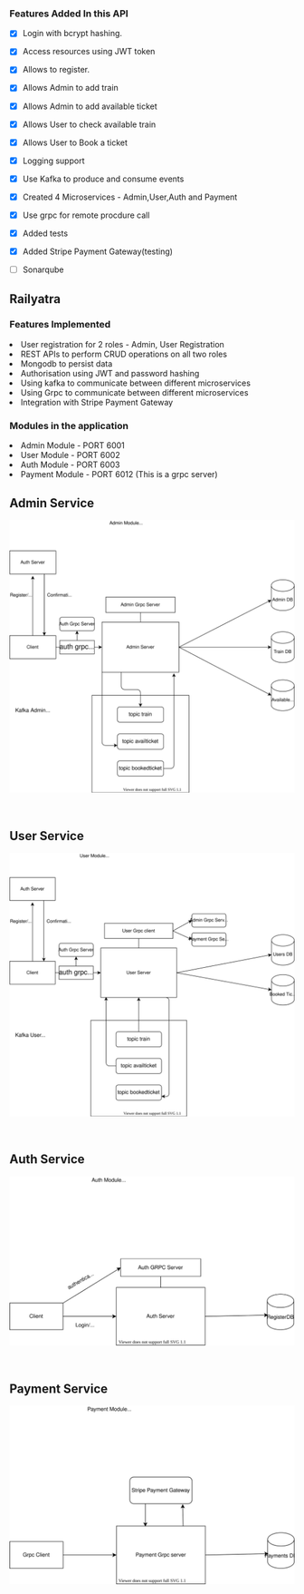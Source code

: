 ### Features Added In this API

- [x] Login with bcrypt hashing.
- [x] Access resources using JWT token 
- [x] Allows to register.
- [x] Allows Admin to add train
- [x] Allows Admin to add available ticket
- [x] Allows User to check available train
- [x] Allows User to Book a ticket
- [x] Logging support
- [x] Use Kafka to produce and consume events
- [x] Created 4 Microservices - Admin,User,Auth and Payment
- [x] Use grpc for remote procdure call
- [x] Added tests
- [x] Added Stripe Payment Gateway(testing)
- [ ] Sonarqube 


## Railyatra

### Features Implemented

<li>User registration for 2 roles - Admin, User Registration
<li>REST APIs to perform CRUD operations on all two roles
<li>Mongodb to persist data
<li>Authorisation using JWT and password hashing
<li>Using kafka to communicate between different microservices
<li>Using Grpc to communicate between different microservices
<li>Integration with Stripe Payment Gateway

### Modules in the application

<li>Admin Module    - PORT 6001
<li>User Module     - PORT 6002
<li>Auth Module     - PORT 6003
<li>Payment Module  - PORT 6012 (This is a grpc server)

<br>

## Admin Service
![Optional Text](new.svg)

<br>

## User Service
![Optiona Text](new1.svg)


<br>

## Auth Service
![Optiona Text](new2.svg)

<br>

## Payment Service
![Optiona Text](new3.svg)
